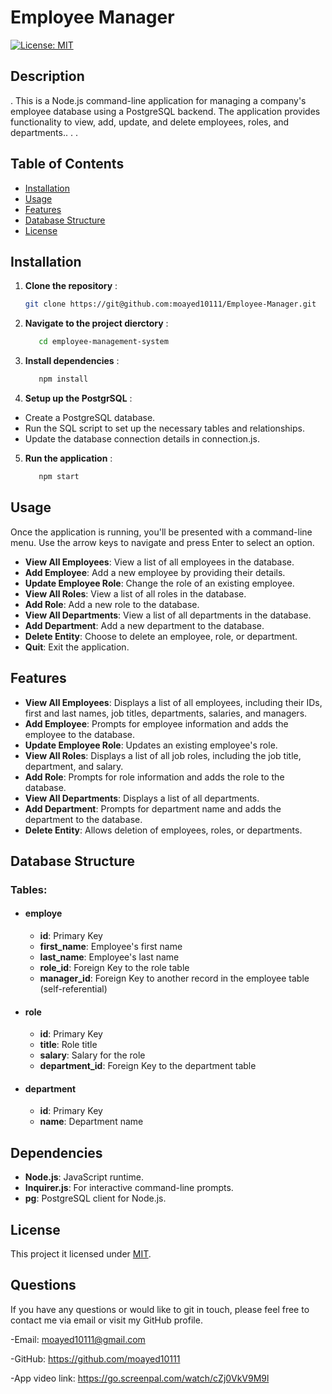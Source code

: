 # Employee Manager 
  [![License: MIT](https://img.shields.io/badge/License-MIT-yellow.svg)](https://opensource.org/licenses/MIT)

  ## Description
 . This is a Node.js command-line application for managing a company's employee database using a PostgreSQL backend. The application provides functionality to view, add, update, and delete employees, roles, and departments.. 
 . .

  ## Table of Contents 

- [Installation](#installation)
- [Usage](#usage)
- [Features](#Features)
- [Database Structure](#database-structure)
- [License](#license)


## Installation

1. **Clone the repository** :
   ```bash
   git clone https://git@github.com:moayed10111/Employee-Manager.git
   ```

2. **Navigate to the project dierctory** :
   ```bash
      cd employee-management-system
      ```
3. **Install dependencies** :
   ```bash
      npm install
      ```
4. **Setup up the PostgrSQL** :
- Create a PostgreSQL database.
- Run the SQL script to set up the necessary tables and relationships.
- Update the database connection details in connection.js.

5. **Run the application** :

   ```bash
      npm start
      ```
## Usage
 Once the application is running, you'll be presented with a command-line menu. Use the arrow keys to navigate and press Enter to select an option.
 - **View All Employees**: View a list of all employees in the database.
 - **Add Employee**: Add a new employee by providing their details.
 - **Update Employee Role**: Change the role of an existing employee.
 - **View All Roles**: View a list of all roles in the database.
 - **Add Role**: Add a new role to the database.
 - **View All Departments**: View a list of all departments in the database.
 - **Add Department**: Add a new department to the database.
 - **Delete Entity**: Choose to delete an employee, role, or department.
 - **Quit**: Exit the application.

## Features


- **View All Employees**: Displays a list of all employees, including their IDs, first and last names, job titles, departments, salaries, and managers.
- **Add Employee**: Prompts for employee information and adds the employee to the database.
- **Update Employee Role**: Updates an existing employee's role.
- **View All Roles**: Displays a list of all job roles, including the job title, department, and salary.
- **Add Role**: Prompts for role information and adds the role to the database.
- **View All Departments**: Displays a list of all departments.
- **Add Department**: Prompts for department name and adds the department to the database.
- **Delete Entity**: Allows deletion of employees, roles, or departments.


## Database Structure
   ### **Tables**:
   - #### **employe**
      - **id**: Primary Key
      - **first_name**: Employee's first name
      - **last_name**: Employee's last name
      - **role_id**: Foreign Key to the role table
      - **manager_id**: Foreign Key to another record in the employee table (self-referential)
      
   - #### **role**
      - **id**: Primary Key
      - **title**: Role title
      - **salary**: Salary for the role
      - **department_id**: Foreign Key to the department table
   
   - #### **department**
      - **id**: Primary Key
      - **name**: Department name


## Dependencies
   - **Node.js**: JavaScript runtime.
   - **Inquirer.js**: For interactive command-line prompts.
   - **pg**: PostgreSQL client for Node.js.


## License
  This project it licensed under [MIT](https://opensource.org/licenses/MIT).
  

## Questions
If you have any questions or would like to git in touch, please feel free to contact
me via email or visit my GitHub profile.

-Email: moayed10111@gmail.com

-GitHub: https://github.com/moayed10111

-App video link: https://go.screenpal.com/watch/cZj0VkV9M9l